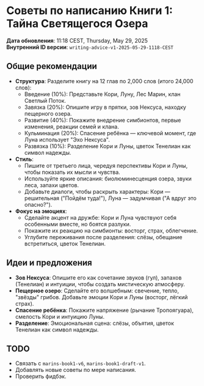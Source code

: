 # Советы по написанию Книги 1: Тайна Светящегося Озера

**Дата обновления**: 11:18 CEST, Thursday, May 29, 2025  
**Внутренний ID версии**: `writing-advice-v1-2025-05-29-1118-CEST`

## Общие рекомендации
- **Структура**: Разделите книгу на 12 глав по 2,000 слов (итого 24,000 слов):  
  - Введение (10%): Представьте Кори, Луну, Лес Марин, клан Светлый Поток.  
  - Завязка (20%): Опишите игру в прятки, зов Нексуса, находку пещерного озера.  
  - Развитие (40%): Покажите внедрение симбионтов, первые изменения, реакции семей и клана.  
  - Кульминация (20%): Спасение ребёнка — ключевой момент, где Луна использует "Эхо Нексуса".  
  - Развязка (10%): Разделение Кори и Луны, цветок Тенелиан как символ надежды.  
- **Стиль**:  
  - Пишите от третьего лица, чередуя перспективы Кори и Луны, чтобы показать их мысли и чувства.  
  - Используйте яркие описания: биолюминесценция озера, звуки леса, запахи цветов.  
  - Добавьте диалоги, чтобы раскрыть характеры: Кори — решительная ("Пойдём туда!"), Луна — задумчивая ("А вдруг это опасно?").  
- **Фокус на эмоциях**:  
  - Сделайте акцент на дружбе: Кори и Луна чувствуют себя особенными вместе, но боятся разлуки.  
  - Покажите их реакцию на симбионты: восторг, страх, облегчение.  
  - Углубите переживания после разделения: слёзы, обещание встретиться, цветок Тенелиан.  

## Идеи и предложения
- **Зов Нексуса**: Опишите его как сочетание звуков (гул), запахов (Тенелиан) и интуиции, чтобы создать мистическую атмосферу.  
- **Пещерное озеро**: Сделайте его волшебным: свечение, тепло, "звёзды" грибов. Добавьте эмоции Кори и Луны (восторг, лёгкий страх).  
- **Спасение ребёнка**: Покажите напряжение (рычание Тропоягуара), смелость Кори и интуицию Луны.  
- **Разделение**: Эмоциональная сцена: слёзы, объятия, цветок Тенелиан как символ надежды.  

## TODO
- Связать с `marins-book1-v6`, `marins-book1-draft-v1`.  
- Добавлять новые советы по мере написания.  
- Проверить фидбэк.